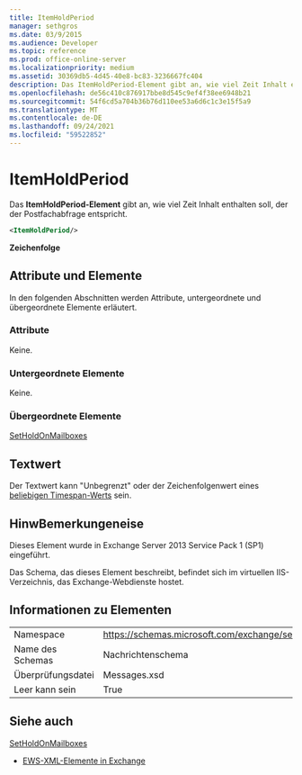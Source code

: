 ```yaml
---
title: ItemHoldPeriod
manager: sethgros
ms.date: 03/9/2015
ms.audience: Developer
ms.topic: reference
ms.prod: office-online-server
ms.localizationpriority: medium
ms.assetid: 30369db5-4d45-40e8-bc83-3236667fc404
description: Das ItemHoldPeriod-Element gibt an, wie viel Zeit Inhalt enthalten soll, der der Postfachabfrage entspricht.
ms.openlocfilehash: de56c410c876917bbe8d545c9ef4f38ee6948b21
ms.sourcegitcommit: 54f6cd5a704b36b76d110ee53a6d6c1c3e15f5a9
ms.translationtype: MT
ms.contentlocale: de-DE
ms.lasthandoff: 09/24/2021
ms.locfileid: "59522852"
---
```

# <a name="itemholdperiod"></a>ItemHoldPeriod

Das **ItemHoldPeriod-Element** gibt an, wie viel Zeit Inhalt enthalten soll, der der Postfachabfrage entspricht. 
  
```XML
<ItemHoldPeriod/>
```

 **Zeichenfolge**
## <a name="attributes-and-elements"></a>Attribute und Elemente

In den folgenden Abschnitten werden Attribute, untergeordnete und übergeordnete Elemente erläutert.
  
### <a name="attributes"></a>Attribute

Keine.
  
### <a name="child-elements"></a>Untergeordnete Elemente

Keine.
  
### <a name="parent-elements"></a>Übergeordnete Elemente

[SetHoldOnMailboxes](setholdonmailboxes.md)
  
## <a name="text-value"></a>Textwert

Der Textwert kann "Unbegrenzt" oder der Zeichenfolgenwert eines [beliebigen Timespan-Werts](https://msdn.microsoft.com/library/1ecy8h51%28v=vs.110%29.aspx) sein. 
  
## <a name="remarks"></a>HinwBemerkungeneise

Dieses Element wurde in Exchange Server 2013 Service Pack 1 (SP1) eingeführt.
  
Das Schema, das dieses Element beschreibt, befindet sich im virtuellen IIS-Verzeichnis, das Exchange-Webdienste hostet.
  
## <a name="element-information"></a>Informationen zu Elementen

|||
|:-----|:-----|
|Namespace  <br/> |https://schemas.microsoft.com/exchange/services/2006/messages  <br/> |
|Name des Schemas  <br/> |Nachrichtenschema  <br/> |
|Überprüfungsdatei  <br/> |Messages.xsd  <br/> |
|Leer kann sein  <br/> |True  <br/> |
   
## <a name="see-also"></a>Siehe auch



[SetHoldOnMailboxes](setholdonmailboxes.md)


- [EWS-XML-Elemente in Exchange](ews-xml-elements-in-exchange.md)

